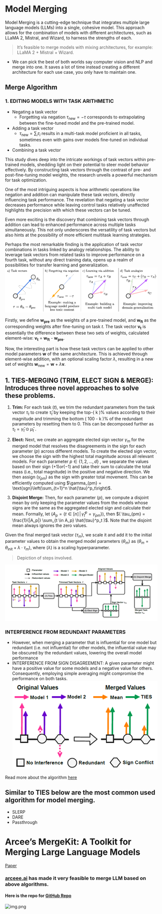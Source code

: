 # Model Merging 
Model Merging is a cutting-edge technique that integrates multiple large language models (LLMs) into a single, cohesive model. This approach allows for the combination of models with different architectures, such as LLaMA 2, Mistral, and Wizard, to harness the strengths of each.

>It’s feasible to merge models with mixing architectures, for example: LLaMA 2 + Mistral + Wizard.

- We can pick the best of both worlds say computer vision and NLP and merge into one. It saves a lot of time instead creating a different architecture for each use case, you only have
to maintain one.
## Merge Algorithm
### 1. EDITING MODELS WITH TASK ARITHMETIC 
- Negating a task vector
  - Forgetting via negation  $\tau_{\text{new}} = -\tau$ corresponds to extrapolating
between the fine-tuned model and the pre-trained model.
- Adding a task vector
  - $\tau_{\text{new}} = \sum_{i} \tau_i$ results in a multi-task model proficient in all tasks, sometimes even
with gains over models fine-tuned on individual tasks.
- Combining a task vector

This study dives deep into the intricate workings of task vectors within pre-trained models, shedding light on their potential to steer model behavior effectively. By constructing task vectors through the contrast of pre- and post-fine-tuning model weights, the research unveils a powerful mechanism for task optimization.

One of the most intriguing aspects is how arithmetic operations like negation and addition can manipulate these task vectors, directly influencing task performance. The revelation that negating a task vector decreases performance while leaving control tasks relatively unaffected highlights the precision with which these vectors can be tuned.

Even more exciting is the discovery that combining task vectors through addition can lead to enhanced performance across multiple tasks simultaneously. This not only underscores the versatility of task vectors but also hints at the possibility of more efficient multitask learning strategies.

Perhaps the most remarkable finding is the application of task vector combinations in tasks linked by analogy relationships. The ability to leverage task vectors from related tasks to improve performance on a fourth task, without any direct training data, opens up a realm of possibilities for transfer learning and generalization.
![](taskarth.PNG)

Firstly, we define **w<sub>pre</sub>** as the weights of a pre-trained model, and **w<sub>ft</sub>** as the corresponding weights after fine-tuning on task *t*. The task vector **v<sub>t</sub>** is essentially the difference between these two sets of weights, calculated element-wise: **v<sub>t</sub>** = **w<sub>ft</sub>** - **w<sub>pre</sub>**.



Now, the interesting part is how these task vectors can be applied to other model parameters $\mathbf{w}$ of the same architecture. This is achieved through element-wise addition, with an optional scaling factor $\lambda$, resulting in a new set of weights $\mathbf{w}_{\text{new}} = \mathbf{w} + \lambda \mathbf{v}$.

## **1. TIES-MERGING (TRIM, ELECT SIGN & MERGE):** Introduces three novel approaches to solve these problems.

1. **Trim:** For each task $( t )$, we trim the redundant parameters from the task vector $\tau_t$ to create $\hat{\tau}_t$
 by keeping the top-\( k \)% values according to their magnitude and trimming the bottom \( 100 - k \)% of the redundant parameters by resetting them to 0. This can be decomposed further as $\tau_t = \hat{\gamma}_t \odot \hat{\mu}_t$
 .

2. **Elect:** Next, we create an aggregate elected sign vector $\gamma_m$ for the merged model that resolves the disagreements in the sign for each parameter $( p )$ across different models. To create the elected sign vector, we choose the sign with the highest total magnitude across all relevant models. For each parameter $p \in \{1, 2, \ldots, d\}$
, we separate the values based on their sign $(+1) or (-1)$ and take their sum to calculate the total mass (i.e., total magnitude) in the positive and negative direction. We then assign $( \gamma_{pm} )$ as the sign with greater total movement. This can be efficiently computed using $\gamma_{pm} = \text{sgn}\left(\sum_{t=1}^n \hat{\tau}^p_t\right)$.


4. **Disjoint Merge:** Then, for each parameter $( p )$, we compute a disjoint mean by only keeping the parameter values from the models whose signs are the same as the aggregated elected sign and calculate their mean. Formally, let $( A_p = \{t \in [n] \,|\, \hat{\gamma}^p_t = \gamma_{pm}\} )$, then $( \tau_{pm} = \frac{1}{|A_p|} \sum_{t \in A_p} \hat{\tau}^p_t )$. Note that the disjoint mean always ignores the zero values.

Given the final merged task vector $( \tau_m )$, we scale it and add it to the initial parameter values to obtain the merged model parameters $( \theta_m )$ as $( \theta_m = \theta_{\text{init}} + \lambda \cdot \tau_m )$, where $( \lambda )$ is a scaling hyperparameter.

>Depiction of steps involved.

![](TIES.PNG)
### INTERFERENCE FROM REDUNDANT PARAMETERS
- However, when merging
a parameter that is influential for one model but redundant
(i.e. not influential) for other models, the
influential value may be obscured by the redundant
values, lowering the overall model performance
- INTERFERENCE FROM SIGN DISAGREEMENT: A given parameter might have a positive
value for some models and a negative value for others. Consequently, employing simple averaging
might compromise the performance on both tasks.
![](conflict.PNG)

Read more about the algorithm [here](https://arxiv.org/pdf/2306.01708)

## Similar to TIES below are the most common used algorithm for model merging.
- SLERP
- DARE
- Passthrough

# Arcee’s MergeKit: A Toolkit for Merging Large Language Models
[Paper](https://arxiv.org/pdf/2403.13257)

### [arceee.ai](https://www.arcee.ai/ ) has made it very feasible to merge LLM based on above algorithms.
#### Here is the repo for [GitHub Repo](https://github.com/arcee-ai/mergekit)

![img.png](https://arxiv.org/html/2403.13257v1/extracted/5482855/figures/model_merging_classification.png)
